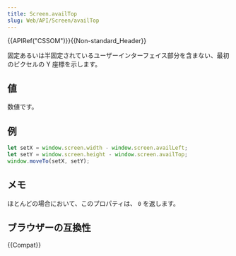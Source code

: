 ```yaml
---
title: Screen.availTop
slug: Web/API/Screen/availTop
---
```


{{APIRef("CSSOM")}}{{Non-standard_Header}}

固定あるいは半固定されているユーザーインターフェイス部分を含まない、最初のピクセルの Y 座標を示します。

## 値

数値です。

## 例

```js
let setX = window.screen.width - window.screen.availLeft;
let setY = window.screen.height - window.screen.availTop;
window.moveTo(setX, setY);
```

## メモ

ほとんどの場合において、このプロパティは、 `0` を返します。

## ブラウザーの互換性

{{Compat}}

